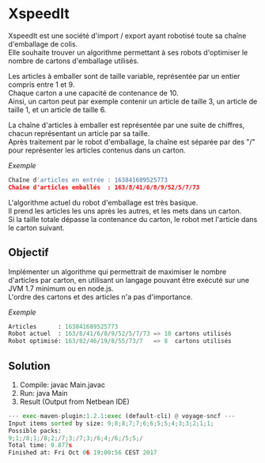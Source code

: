 XspeedIt
========

XspeedIt est une société d'import / export ayant robotisé toute sa chaîne d'emballage de colis.  
Elle souhaite trouver un algorithme permettant à ses robots d'optimiser le nombre de cartons d'emballage utilisés.

Les articles à emballer sont de taille variable, représentée par un entier compris entre 1 et 9.  
Chaque carton a une capacité de contenance de 10.  
Ainsi, un carton peut par exemple contenir un article de taille 3, un article de taille 1, et un article de taille 6.

La chaîne d'articles à emballer est représentée par une suite de chiffres, chacun représentant un article par sa taille.  
Après traitement par le robot d'emballage, la chaîne est séparée par des "/" pour représenter les articles contenus dans un carton.

*Exemple*  
```python
Chaîne d'articles en entrée : 163841689525773  
Chaîne d'articles emballés  : 163/8/41/6/8/9/52/5/7/73
```

L'algorithme actuel du robot d'emballage est très basique.  
Il prend les articles les uns après les autres, et les mets dans un carton.  
Si la taille totale dépasse la contenance du carton, le robot met l'article dans le carton suivant.

Objectif
--------

Implémenter un algorithme qui permettrait de maximiser le nombre d'articles par carton, en utilisant un langage pouvant être exécuté sur une JVM 1.7 minimum ou en node.js.  
L'ordre des cartons et des articles n'a pas d'importance.

*Exemple*  
```python
Articles      : 163841689525773  
Robot actuel  : 163/8/41/6/8/9/52/5/7/73 => 10 cartons utilisés  
Robot optimisé: 163/82/46/19/8/55/73/7   => 8  cartons utilisés
```

Solution
----------
1. Compile: javac Main.javac
2. Run: java Main 
3. Result (Output from Netbean IDE)
```python
--- exec-maven-plugin:1.2.1:exec (default-cli) @ voyage-sncf ---
Input items sorted by size: 9;8;8;7;7;6;6;5;5;4;3;3;2;1;1;
Possible packs: 
9;1;/8;1;/8;2;/7;3;/7;3;/6;4;/6;/5;5;/
Total time: 0.877s
Finished at: Fri Oct 06 19:00:56 CEST 2017
```
